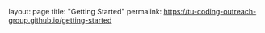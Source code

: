 layout: page
title: "Getting Started"
permalink: https://tu-coding-outreach-group.github.io/getting-started
